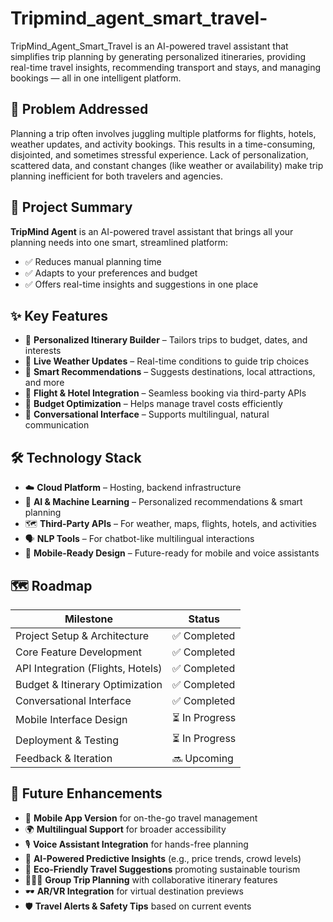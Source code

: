 # Tripmind_agent_smart_travel-
TripMind_Agent_Smart_Travel is an AI-powered travel assistant that simplifies trip planning by generating personalized itineraries, providing real-time travel insights, recommending transport and stays, and managing bookings — all in one intelligent platform.
## 🚨 Problem Addressed

Planning a trip often involves juggling multiple platforms for flights, hotels, weather updates, and activity bookings. This results in a time-consuming, disjointed, and sometimes stressful experience. Lack of personalization, scattered data, and constant changes (like weather or availability) make trip planning inefficient for both travelers and agencies.

## 📌 Project Summary

**TripMind Agent** is an AI-powered travel assistant that brings all your planning needs into one smart, streamlined platform:

- ✅ Reduces manual planning time  
- ✅ Adapts to your preferences and budget  
- ✅ Offers real-time insights and suggestions in one place  

## ✨ Key Features

- 🔹 **Personalized Itinerary Builder** – Tailors trips to budget, dates, and interests  
- 🔹 **Live Weather Updates** – Real-time conditions to guide trip choices  
- 🔹 **Smart Recommendations** – Suggests destinations, local attractions, and more  
- 🔹 **Flight & Hotel Integration** – Seamless booking via third-party APIs  
- 🔹 **Budget Optimization** – Helps manage travel costs efficiently  
- 🔹 **Conversational Interface** – Supports multilingual, natural communication  

## 🛠️ Technology Stack

- ☁️ **Cloud Platform** – Hosting, backend infrastructure  
- 🤖 **AI & Machine Learning** – Personalized recommendations & smart planning  
- 🗺️ **Third-Party APIs** – For weather, maps, flights, hotels, and activities  
- 🗣️ **NLP Tools** – For chatbot-like multilingual interactions  
- 📱 **Mobile-Ready Design** – Future-ready for mobile and voice assistants  

## 🗺️ Roadmap

| Milestone                         | Status     |
|----------------------------------|------------|
| Project Setup & Architecture     | ✅ Completed |
| Core Feature Development         | ✅ Completed |
| API Integration (Flights, Hotels)| ✅ Completed |
| Budget & Itinerary Optimization  | ✅ Completed |
| Conversational Interface         | ✅ Completed |
| Mobile Interface Design          | ⏳ In Progress |
| Deployment & Testing             | ⏳ In Progress |
| Feedback & Iteration             | 🔜 Upcoming |

## 🔮 Future Enhancements

- 📱 **Mobile App Version** for on-the-go travel management  
- 🌍 **Multilingual Support** for broader accessibility  
- 🎙️ **Voice Assistant Integration** for hands-free planning  
- 🔮 **AI-Powered Predictive Insights** (e.g., price trends, crowd levels)  
- 🌱 **Eco-Friendly Travel Suggestions** promoting sustainable tourism  
- 🧑‍🤝‍🧑 **Group Trip Planning** with collaborative itinerary features  
- 🕶️ **AR/VR Integration** for virtual destination previews  
- 🛡️ **Travel Alerts & Safety Tips** based on current events  
